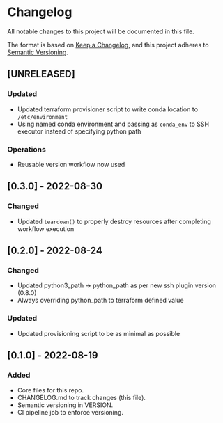 # Changelog

All notable changes to this project will be documented in this file.

The format is based on [Keep a Changelog](https://keepachangelog.com/en/1.0.0/),
and this project adheres to [Semantic Versioning](https://semver.org/spec/v2.0.0.html).

## [UNRELEASED]

### Updated

- Updated terraform provisioner script to write conda location to `/etc/environment`
- Using named conda environment and passing as `conda_env` to SSH executor instead of specifying python path

### Operations

- Reusable version workflow now used

## [0.3.0] - 2022-08-30

### Changed

- Updated `teardown()` to properly destroy resources after completing workflow execution

## [0.2.0] - 2022-08-24

### Changed

- Updated python3_path -> python_path as per new ssh plugin version (0.8.0)
- Always overriding python_path to terraform defined value

### Updated

- Updated provisioning script to be as minimal as possible

## [0.1.0] - 2022-08-19

### Added

- Core files for this repo.
- CHANGELOG.md to track changes (this file).
- Semantic versioning in VERSION.
- CI pipeline job to enforce versioning.
